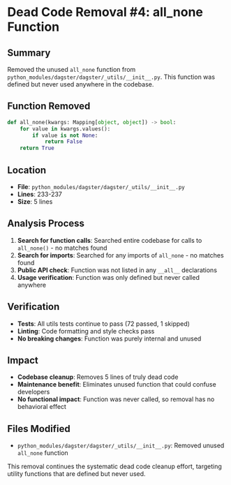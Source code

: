 # Dead Code Removal #4: all_none Function

## Summary
Removed the unused `all_none` function from `python_modules/dagster/dagster/_utils/__init__.py`. This function was defined but never used anywhere in the codebase.

## Function Removed
```python
def all_none(kwargs: Mapping[object, object]) -> bool:
    for value in kwargs.values():
        if value is not None:
            return False
    return True
```

## Location
- **File**: `python_modules/dagster/dagster/_utils/__init__.py`
- **Lines**: 233-237
- **Size**: 5 lines

## Analysis Process
1. **Search for function calls**: Searched entire codebase for calls to `all_none()` - no matches found
2. **Search for imports**: Searched for any imports of `all_none` - no matches found  
3. **Public API check**: Function was not listed in any `__all__` declarations
4. **Usage verification**: Function was only defined but never called anywhere

## Verification
- **Tests**: All utils tests continue to pass (72 passed, 1 skipped)
- **Linting**: Code formatting and style checks pass
- **No breaking changes**: Function was purely internal and unused

## Impact
- **Codebase cleanup**: Removes 5 lines of truly dead code
- **Maintenance benefit**: Eliminates unused function that could confuse developers
- **No functional impact**: Function was never called, so removal has no behavioral effect

## Files Modified
- `python_modules/dagster/dagster/_utils/__init__.py`: Removed unused `all_none` function

This removal continues the systematic dead code cleanup effort, targeting utility functions that are defined but never used.